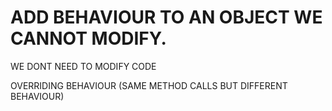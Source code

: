 
# ADD BEHAVIOUR TO AN OBJECT WE CANNOT MODIFY.

WE DONT NEED TO MODIFY CODE

OVERRIDING BEHAVIOUR (SAME METHOD CALLS BUT DIFFERENT BEHAVIOUR)